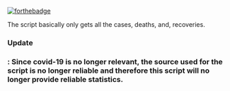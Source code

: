 [![forthebadge](https://forthebadge.com/images/badges/made-with-python.svg)](https://forthebadge.com)

The script basically only gets all the cases, deaths, and, recoveries.


<h3>Update<h3>: Since covid-19 is no longer relevant, the source used for the script is no longer reliable and therefore this script will no longer provide reliable statistics.
